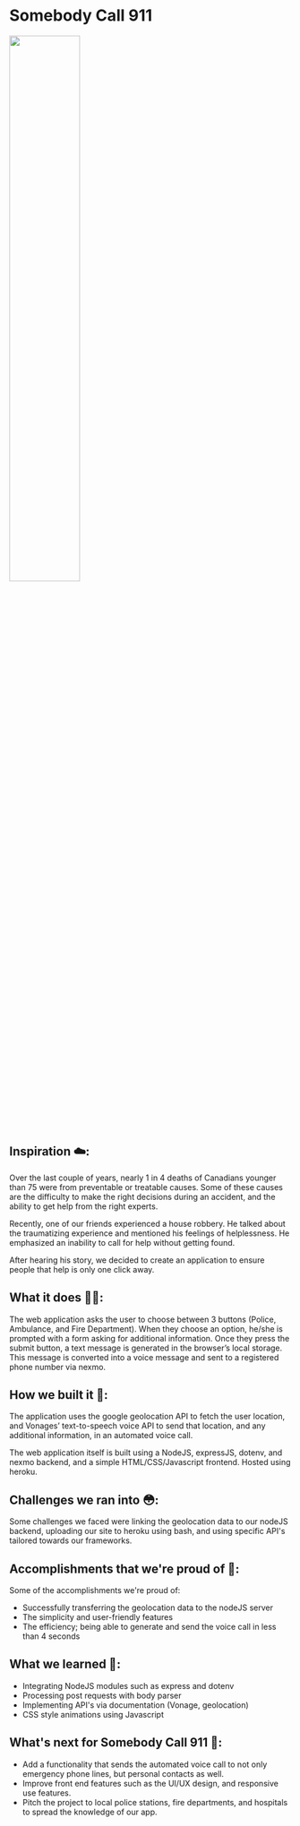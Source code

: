 # Somebody Call 911

[<img src="https://img.youtube.com/vi/<VIDEO ID>/maxresdefault.jpg" width="50%">](https://youtu.be/<https://youtu.be/hl83m2NyuI4>)

## Inspiration ☁️: 
Over the last couple of years, nearly 1 in 4 deaths of Canadians younger than 75 were from preventable or treatable causes. Some of these causes are the difficulty to make the right decisions during an accident, and the ability to get help from the right experts. 

Recently, one of our friends experienced a house robbery. He talked about the traumatizing experience and  mentioned his feelings of helplessness. He emphasized an inability to call for help without getting found. 

After hearing his story, we decided to create an application to ensure people that help is only one click away. 


## What it does 💁‍♂️:
The web application asks the user to choose between 3 buttons (Police, Ambulance, and Fire Department). When they choose an option, he/she is prompted with a form asking for additional information. Once they press the submit button, a text message is generated in the browser’s local storage. This message is converted into a voice message and sent to a registered phone number via nexmo. 

## How we built it 👷: 
The application uses the google geolocation API to fetch the user location, and Vonages’ text-to-speech voice API to send that location, and any additional information, in an automated voice call.  

The web application itself is built using a NodeJS, expressJS, dotenv, and nexmo backend, and a simple HTML/CSS/Javascript frontend. Hosted using heroku. 

## Challenges we ran into 😳:
Some challenges we faced were linking the geolocation data to our nodeJS backend, uploading our site to heroku using bash, and using specific API's tailored towards our frameworks.  

## Accomplishments that we're proud of 💪:
Some of the accomplishments we're proud of:
- Successfully transferring the geolocation data to the nodeJS server
- The simplicity and user-friendly features
- The efficiency; being able to generate and send the voice call in less than 4 seconds

## What we learned 🧠:
- Integrating NodeJS modules such as express and dotenv  
- Processing post requests with body parser
- Implementing API's via documentation (Vonage, geolocation)
- CSS style animations using Javascript

## What's next for Somebody Call 911 💼: 
- Add a functionality that sends the automated voice call to not only emergency phone lines, but personal contacts as well.
- Improve front end features such as the UI/UX design, and responsive use features. 
- Pitch the project to local police stations, fire departments, and hospitals to spread the knowledge of our app.
